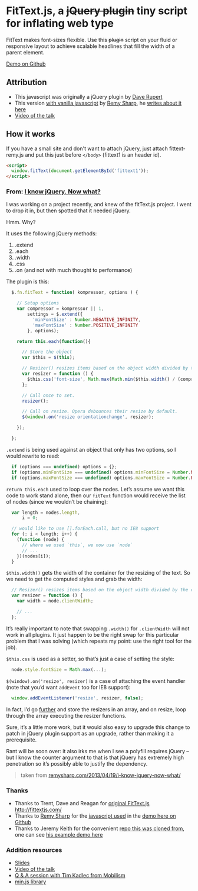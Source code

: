 # FitText.js, a <del>jQuery plugin</del> tiny script for inflating web type
FitText makes font-sizes flexible. Use this <del>plugin</del> script on your fluid or responsive layout to achieve scalable headlines that fill the width of a parent element.

[Demo on Github](http://atelierbram.github.io/FitText.js/)

## Attribution
- This javascript was originally a jQuery plugin by [Dave Rupert](https://github.com/davatron5000/FitText.js)
- This version [with vanilla javascript](http://jsbin.com/eberan/9/edit) by [Remy Sharp](http://remysharp.com/), he [writes about it here](http://remysharp.com/2013/04/19/i-know-jquery-now-what/)
- [Video of the talk](http://vimeo.com/68009123)

## How it works
If you have a small site and don't want to attach jQuery, just attach fittext-remy.js and put this just before `</body>` (fittext1 is an header id).

```html
<script>
  window.fitText(document.getElementById('fittext1'));
</script>
```

### From: [I know jQuery. Now what?](http://remysharp.com/2013/04/19/i-know-jquery-now-what/)

I was working on a project recently, and knew of the fitText.js project. I went to drop it in, but then spotted that it needed jQuery.

Hmm. Why?

It uses the following jQuery methods:

1. .extend
2. .each
3. .width
4. .css
5. .on (and not with much thought to performance)

The plugin is this:

```javascript
  $.fn.fitText = function( kompressor, options ) {

    // Setup options
    var compressor = kompressor || 1,
        settings = $.extend({
          'minFontSize' : Number.NEGATIVE_INFINITY,
          'maxFontSize' : Number.POSITIVE_INFINITY
        }, options);

    return this.each(function(){

      // Store the object
      var $this = $(this);

      // Resizer() resizes items based on the object width divided by the compressor * 10
      var resizer = function () {
        $this.css('font-size', Math.max(Math.min($this.width() / (compressor*10), parseFloat(settings.maxFontSize)), parseFloat(settings.minFontSize)));
      };

      // Call once to set.
      resizer();

      // Call on resize. Opera debounces their resize by default.
      $(window).on('resize orientationchange', resizer);

    });

  };
```

`.extend` is being used against an object that only has two options, so I would rewrite to read:

```javascript
  if (options === undefined) options = {};
  if (options.minFontSize === undefined) options.minFontSize = Number.NEGATIVE_INFINITY;
  if (options.maxFontSize === undefined) options.maxFontSize = Number.POSITIVE_INFINITY;

```

`return this.each` used to loop over the nodes. Let’s assume we want this code to work stand alone, then our `fitText` function would receive the list of nodes (since we wouldn’t be chaining):

```javascript
  var length = nodes.length,
      i = 0;

  // would like to use [].forEach.call, but no IE8 support
  for (; i < length; i++) {
    (function (node) {
      // where we used `this`, we now use `node`
      // ...
    })(nodes[i]);
  }
```

`$this.width()` gets the width of the container for the resizing of the text. So we need to get the computed styles and grab the width:

```javascript
  // Resizer() resizes items based on the object width divided by the compressor * 10
  var resizer = function () {
    var width = node.clientWidth;

    // ...
  };
```

It’s really important to note that swapping `.width()` for `.clientWidth` will not work in all plugins. It just happen to be the right swap for this particular problem that I was solving (which repeats my point: use the right tool for the job).

`$this.css` is used as a setter, so that’s just a case of setting the style:

```javascript
  node.style.fontSize = Math.max(...);
```

`$(window).on('resize', resizer)` is a case of attaching the event handler (note that you’d want `addEvent` too for IE8 support):

```javascript
  window.addEventListener('resize', resizer, false);
```

In fact, I’d go [further](http://jsbin.com/eberan/9/edit) and store the resizers in an array, and on resize, loop through the array executing the resizer functions.

Sure, it’s a little more work, but it would also easy to upgrade this change to patch in jQuery plugin support as an upgrade, rather than making it a prerequisite.

Rant will be soon over: it also irks me when I see a polyfill requires jQuery – but I know the counter argument to that is that jQuery has extremely high penetration so it’s possibly able to justify the dependency.

> taken from [remysharp.com/2013/04/19/i-know-jquery-now-what/](http://remysharp.com/2013/04/19/i-know-jquery-now-what/)

### Thanks
- Thanks to Trent, Dave and Reagan for [original FitText.js](https://github.com/davatron5000/FitText.js)
http://fittextjs.com/
- Thanks to [Remy Sharp](http://remysharp.com/2013/04/19/i-know-jquery-now-what/) for the [javascript used](http://jsbin.com/eberan/9/edit) in the [demo here on Github](http://atelierbram.github.io/FitText.js/)
- Thanks to Jeremy Keith for the convenient [repo this was cloned from](https://github.com/adactio/FitText.js), one can see [his example demo here](http://atelierbram.github.io/FitText.js/example.html)

### Addition resources

- [Slides](https://speakerdeck.com/rem/i-know-jquery-now-what)
- [Video of the talk](http://vimeo.com/68009123)
- [Q & A session with Tim Kadlec from Mobilism](http://vimeo.com/68910118#t=2380)
- [min.js library](https://github.com/remy/min.js)

